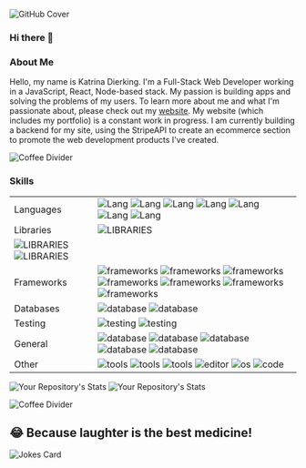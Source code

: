 
<!--
**Katrina-Dierking/katrina-dierking** is a ✨ _special_ ✨ repository because its `README.md` (this file) appears on your GitHub profile.

Here are some ideas to get you started:

- 🔭 I’m currently working on ...
- 🌱 I’m currently learning ...
- 👯 I’m looking to collaborate on ...
- 🤔 I’m looking for help with ...
- 💬 Ask me about ...
- 📫 How to reach me: ...
- 😄 Pronouns: ...
- ⚡ Fun fact: ...
-->

![GitHub Cover](https://blog.hertimetocode.com/wp-content/uploads/2021/04/GH-Cover-1.png)
### Hi there 👋
### About Me 
Hello, my name is Katrina Dierking. I'm a Full-Stack Web Developer working in a JavaScript, React, Node-based stack. My passion is building apps and solving the problems of my users. To learn more about me and what I'm passionate about, please check out my [website](https://hertimetocode.com). My website (which includes my portfolio) is a constant work in progress. I am currently building a backend for my site, using the StripeAPI to create an ecommerce section to promote the web development products I've created. 

 ![Coffee Divider](https://blog.hertimetocode.com/wp-content/uploads/2021/04/coffee-pulse.png)

### Skills
|               |               |
| ------------- | ------------- |
| Languages     |  <img src="https://img.shields.io/badge/Lang-HTML5-ff69b4.svg?style=flat-plastic" alt="Lang"> <img src="https://img.shields.io/badge/Lang-CSS-ff69b4.svg?style=flat-plastic" alt="Lang"> <img src="https://img.shields.io/badge/Lang-JavaScript-ff69b4.svg?style=flat-plastic" alt="Lang"> <img src="https://img.shields.io/badge/Lang-Python-ff69b4.svg?style=flat-plastic" alt="Lang"> <img src="https://img.shields.io/badge/Lang-GraphQL-ff69b4.svg?style=flat-plastic" alt="Lang"> <img src="https://img.shields.io/badge/Lang-SQL-ff69b4.svg?style=flat-plastic" alt="Lang"> <img src="https://img.shields.io/badge/Lang-TypeScript-ff69b4.svg?style=flat-plastic" alt="Lang">|
| Libraries     | <img src="https://img.shields.io/badge/Lib-React-blue.svg?style=flat-plastic" alt="LIBRARIES"> 
<img src="https://img.shields.io/badge/Lib-Formik-blue.svg?style=flat-plastic" alt="LIBRARIES"> <img src="https://img.shields.io/badge/Lib-SemanticUI-blue.svg?style=flat-plastic" alt="LIBRARIES">|
| Frameworks    | <img src="https://img.shields.io/badge/FW-Redux-purple.svg?style=flat-plastic" alt="frameworks"> <img src="https://img.shields.io/badge/FW-Node.js-purple.svg?style=flat-plastic" alt="frameworks"> <img src="https://img.shields.io/badge/FW-Express-purple.svg?style=flat-plastic" alt="frameworks"> <img src="https://img.shields.io/badge/FW-Knex-purple.svg?style=flat-plastic" alt="frameworks"> <img src="https://img.shields.io/badge/FW-PowerShell-purple.svg?style=flat-plastic" alt="frameworks"> <img src="https://img.shields.io/badge/FW-Tailwind CSS-purple.svg?style=flat-plastic" alt="frameworks"> <img src="https://img.shields.io/badge/FW-Bulma-purple.svg?style=flat-plastic" alt="frameworks"> | 
| Databases     | <img src="https://img.shields.io/badge/DB-MySQL-brightgreen.svg?style=flat-plastic" alt="database"> <img src="https://img.shields.io/badge/DB-PostgresSQL-brightgreen.svg?style=flat-plastic" alt="database"> |
| Testing | <img src="https://img.shields.io/badge/Test-Jest-yellow.svg?style=flat-plastic" alt="testing" > <img src="https://img.shields.io/badge/Test-Cypress-yellow.svg?style=flat-plastic" alt="testing" > |
| General | <img src="https://img.shields.io/badge/General-System Design-red.svg?style=flat-plastic" alt="database" >  <img src="https://img.shields.io/badge/General-Scalability-red.svg?style=flat-plastic" alt="database" > <img src="https://img.shields.io/badge/General-Responsiveness-red.svg?style=flat-plastic" alt="database" >  <img src="https://img.shields.io/badge/General-Agile PM-red.svg?style=flat-plastic" alt="database" >  <img src="https://img.shields.io/badge/General-Accessibility-red.svg?style=flat-plastic" alt="database" > |
| Other |  <img src="https://img.shields.io/badge/Tools-Postman-lightgrey.svg?style=flat-plastic" alt="tools">  <img src="https://img.shields.io/badge/Tools-Git-lightgrey.svg?style=flat-plastic" alt="tools"> <img src="https://img.shields.io/badge/Tools-GitHub-lightgrey.svg?style=flat-plastic" alt="tools"> <img src="https://img.shields.io/badge/Editor-VSCode-lightgrey.svg?style=flat-plastic" alt="editor"> <img src="https://img.shields.io/badge/OS-Windows 10-lightgrey.svg?style=flat-plastic" alt="os"> <img src="https://img.shields.io/badge/Code-LESS-lightgrey.svg?style=flat-plastic" alt="code"> |

![Your Repository's Stats](https://github-readme-stats.vercel.app/api/top-langs/?username=katrina-dierking&theme=pink-green)  ![Your Repository's Stats](https://github-readme-stats.vercel.app/api?username=katrina-dierking&show_icons=true)

 ![Coffee Divider](https://blog.hertimetocode.com/wp-content/uploads/2021/04/coffee-pulse.png)

## 😂 Because laughter is the best medicine!
![Jokes Card](https://readme-jokes.vercel.app/api)
